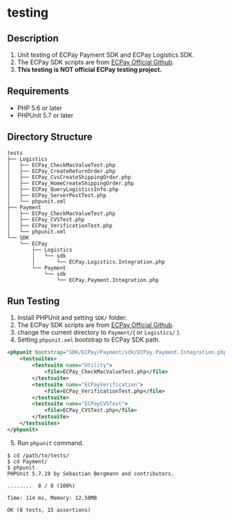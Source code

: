 # testing

## Description
1. Unit testing of ECPay Payment SDK and ECPay Logistics SDK.
2. The ECPay SDK scripts are from [ECPay Official Github](https://github.com/ECPay/ECPayAIO_PHP).
3. **This testing is NOT official ECPay testing project.**

## Requirements
* PHP 5.6 or later
* PHPUnit 5.7 or later


## Directory Structure
```
tests
├── Logistics
│   ├── ECPay_CheckMacValueTest.php
│   ├── ECPay_CreateReturnOrder.php
│   ├── ECPay_CvsCreateShippingOrder.php
│   ├── ECPay_HomeCreateShippingOrder.php
│   ├── ECPay_QueryLogisticsInfo.php
│   ├── ECPay_ServerPostTest.php
│   └── phpunit.xml
├── Payment
│   ├── ECPay_CheckMacValueTest.php
│   ├── ECPay_CVSTest.php
│   ├── ECPay_VerificationTest.php
│   └── phpunit.xml
└── SDK
    └── ECPay
        ├── Logistics
        │   └── sdk
        │       └── ECPay.Logistics.Integration.php
        └── Payment
            └── sdk
                └── ECPay.Payment.Integration.php
```
## Run Testing

1. Install PHPUnit and setting `SDK/` folder.
2. The ECPay SDK scripts are from [ECPay Official Github](https://github.com/ECPay/ECPayAIO_PHP).
3. change the current directory to `Payment/`( or `Logistics/` ). 
4. Setting `phpunit.xml` bootstrap to ECPay SDK path.
``` xml
<phpunit bootstrap="SDK/ECPay/Payment/sdk/ECPay.Payment.Integration.php">
    <testsuites>
        <testsuite name="Utility">
            <file>ECPay_CheckMacValueTest.php</file>
        </testsuite>
        <testsuite name="ECPayVerification">
            <file>ECPay_VerificationTest.php</file>
        </testsuite>
        <testsuite name="ECPayCVSTest">
            <file>ECPay_CVSTest.php</file>
        </testsuite>
    </testsuites>
</phpunit>

```
5. Run `phpunit` command.

```
$ cd /path/to/tests/
$ cd Payment/
$ phpunit
PHPUnit 5.7.19 by Sebastian Bergmann and contributors.

........  8 / 8 (100%)
   
Time: 114 ms, Memory: 12.50MB

OK (8 tests, 15 assertions)
```
